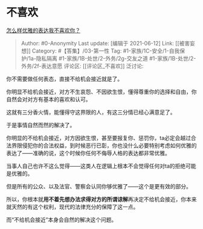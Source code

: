 # 不喜欢
[怎么样优雅的表达我不喜欢你？](https://www.zhihu.com/question/458082503/answer/1935864765)

> Author: #0-Anonymity
> Last update: [编辑于 2021-06-12]
> Link: [[被害妄想]]
> Category: #【答集】/03-第一性
> Tag: #1-家族/1C-安全/1-自我保护/1a-隐私隔离 #1-家族/1B-处世/2-外务/2g-交友之道 #1-家族/1B-处世/2-外务/2f-表达意愿
> 评论区: [[评论区_不喜欢]]
> 泛讨论:

你不需要做任何表态，直接不给机会接近就是了。

你明显不给机会接近，对方不生哀怨、不因欲生恨，懂得尊重你的选择和自由，你自然会对对方有基本的喜欢和认可。

这就有三分香火情，能懂得守这界限的人，有这三分情已经心满意足了。

于是事情自然而然的解决了。

你明显的不给机会接近，对方因欲生恨，甚至要报复你、惩罚你，ta必定会越过合法界限侵犯你的合法权益，到时候恶行已彰，你也没什么必要特别考虑如何优雅的表达了——准确的说，这个时候你任何不侮辱人格的表达都非常优雅。

当事人自己也许不这么觉得——这类人在逻辑上根本不会觉得任何对ta的拒绝可能是优雅的。

但是所有的公众、以及法官、警察会认同你够优雅了——这个是更有效的部分。

所以，你根本就**用不着先想办法求得对方的所谓谅解**再决定不给机会接近，你本来就天然的有这个权利，现代的法律充分的保障了这一点。

而“不给机会接近”本身会自然的解决这个问题。
